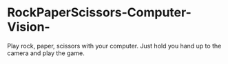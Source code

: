 # RockPaperScissors-Computer-Vision-
Play rock, paper, scissors with your computer. Just hold you hand up to the camera and play the game.
